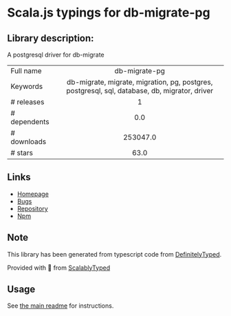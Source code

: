 
# Scala.js typings for db-migrate-pg


## Library description:
A postgresql driver for db-migrate

|                    |                 |
| ------------------ | :-------------: |
| Full name          | db-migrate-pg |
| Keywords           | db-migrate, migrate, migration, pg, postgres, postgresql, sql, database, db, migrator, driver |
| # releases         | 1 |
| # dependents       | 0.0 |
| # downloads        | 253047.0 |
| # stars            | 63.0 |

## Links
- [Homepage](https://github.com/db-migrate/pg)
- [Bugs](https://github.com/db-migrate/pg/issues)
- [Repository](https://github.com/db-migrate/pg)
- [Npm](https://www.npmjs.com/package/db-migrate-pg)
    


## Note
This library has been generated from typescript code from [DefinitelyTyped](https://definitelytyped.org).

Provided with :purple_heart: from [ScalablyTyped](https://github.com/oyvindberg/ScalablyTyped)

## Usage
See [the main readme](../../readme.md) for instructions.


